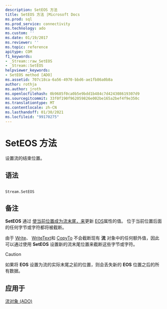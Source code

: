 ```yaml
---
description: SetEOS 方法
title: SetEOS 方法 |Microsoft Docs
ms.prod: sql
ms.prod_service: connectivity
ms.technology: ado
ms.custom: ''
ms.date: 01/19/2017
ms.reviewer: ''
ms.topic: reference
apitype: COM
f1_keywords:
- _Stream::raw_SetEOS
- _Stream::SetEOS
helpviewer_keywords:
- SetEOS method [ADO]
ms.assetid: 707c18ca-6a56-4970-bbd6-ae1fb86a0b8a
author: rothja
ms.author: jroth
ms.openlocfilehash: 0b9685f0ca0b5e9bdd1b484c7d424308619307d9
ms.sourcegitcommit: 33f0f190f962059826e002be165a2bef4f9e350c
ms.translationtype: MT
ms.contentlocale: zh-CN
ms.lasthandoff: 01/30/2021
ms.locfileid: "99170275"
---
```

# <a name="seteos-method"></a>SetEOS 方法
设置流的结束位置。  
  
## <a name="syntax"></a>语法  
  
```  
  
Stream.SetEOS  
```  
  
## <a name="remarks"></a>备注  
 **SetEOS** 通过 [使当前位置成为流末尾，来](./position-property-ado.md)更新 [EOS](./eos-property.md)属性的值。 位于当前位置后面的任何字节或字符都将被截断。  
  
 由于 [Write](./write-method.md)、 [WriteText](./writetext-method.md)和 [CopyTo](./copyto-method-ado.md) 不会截断现有 **流** 对象中的任何额外值，因此可以通过使用 **SetEOS** 设置新的流末尾位置来截断这些字节或字符。  
  
> [!CAUTION]
>  如果将 **EOS** 设置为流的实际末尾之前的位置，则会丢失新的 **EOS** 位置之后的所有数据。  
  
## <a name="applies-to"></a>应用于  
 [流对象 (ADO)](./stream-object-ado.md)